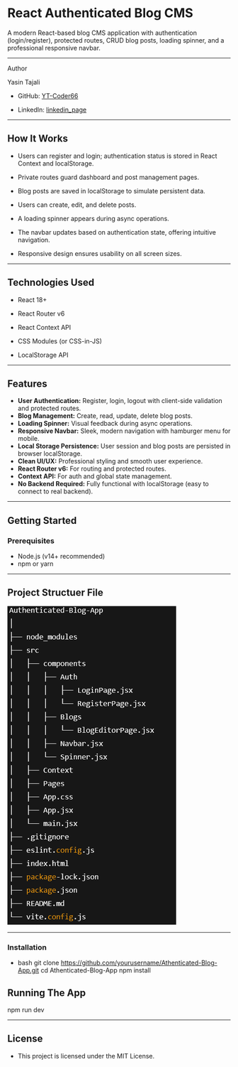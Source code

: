 # React Authenticated Blog CMS

A modern React-based blog CMS application with authentication (login/register), protected routes, CRUD blog posts, loading spinner, and a professional responsive navbar.

---

Author

Yasin Tajali

- GitHub: [YT-Coder66](https://github.com/YT-coder66)

- LinkedIn: [linkedin_page](https://www.linkedin.com/in/yasin-tajali-malek-jahan-reactdev/)


---

## How It Works

- Users can register and login; authentication status is stored in React Context and localStorage.

- Private routes guard dashboard and post management pages.

- Blog posts are saved in localStorage to simulate persistent data.

- Users can create, edit, and delete posts.

- A loading spinner appears during async operations.

- The navbar updates based on authentication state, offering intuitive navigation.

- Responsive design ensures usability on all screen sizes.


---

## Technologies Used

- React 18+

- React Router v6

- React Context API

- CSS Modules (or CSS-in-JS)

- LocalStorage API



---

## Features

- **User Authentication:** Register, login, logout with client-side validation and protected routes.
- **Blog Management:** Create, read, update, delete blog posts.
- **Loading Spinner:** Visual feedback during async operations.
- **Responsive Navbar:** Sleek, modern navigation with hamburger menu for mobile.
- **Local Storage Persistence:** User session and blog posts are persisted in browser localStorage.
- **Clean UI/UX:** Professional styling and smooth user experience.
- **React Router v6:** For routing and protected routes.
- **Context API:** For auth and global state management.
- **No Backend Required:** Fully functional with localStorage (easy to connect to real backend).

---


## Getting Started

### Prerequisites

- Node.js (v14+ recommended)
- npm or yarn

---

## Project Structuer File

![Project File Structure](./src/Screenshots/Structure.png)


---

### Installation

- bash
git clone https://github.com/yourusername/Athenticated-Blog-App.git
cd Athenticated-Blog-App
npm install

## Running The App

npm run dev

---

## License

- This project is licensed under the MIT License.